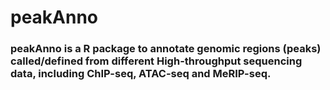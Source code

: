# peakAnno

### peakAnno is a R package to annotate genomic regions (peaks) called/defined from different High-throughput sequencing data, including ChIP-seq, ATAC-seq and MeRIP-seq. 

